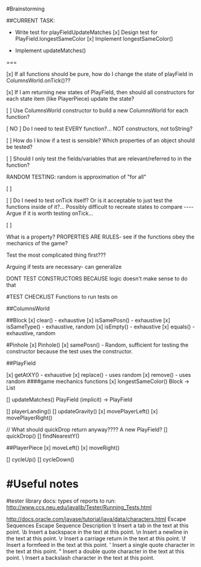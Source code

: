 
#Brainstorming

##CURRENT TASK:
- Write test for playFieldUpdateMatches
[x] Design test for PlayField.longestSameColor
[x] Implement longestSameColor()

- Implement updateMatches()

===

[x] If all functions should be pure, how do I change the state of playField in ColumnsWorld.onTick()??

[x] If I am returning new states of PlayField, then should all constructors for each state item (like PlayerPiece) update the state?

[ ] Use ColumnsWorld constructor to build a new ColumnsWorld for each function?

[ NO ] Do I need to test EVERY function?... NOT constructors, not toString?

[ ] How do I know if a test is sensible? Which properties of an object should be tested?

[ ] Should I only test the fields/variables that are relevant/referred to in the function?

RANDOM TESTING: random is approximation of "for all"

[ ]

[ ] Do I need to test onTick itself? Or is it acceptable to just test the functions inside of it?... Possibly difficult to recreate states to compare
---- Argue if it is worth testing onTick...

[ ]


What is a property?
PROPERTIES ARE RULES- see if the functions obey the mechanics of the game?

Test the most complicated thing first???

Arguing if tests are necessary-
can generalize

DONT TEST CONSTRUCTORS BECAUSE logic doesn't make sense to do that

#TEST CHECKLIST
Functions to run tests on

##ColumnsWorld

##Block
[x] clear() - exhaustive
[x] isSamePosn() - exhaustive
[x] isSameType() - exhaustive, random
[x] isEmpty() - exhaustive
[x] equals() - exhaustive, random

#Pinhole
[x] Pinhole()
[x] samePosn() - Random, sufficient for testing the constructor
because the test uses the constructor.

##PlayField

[x] getAtXY() - exhaustive
[x] replace() - uses random
[x] remove() - uses random
####game mechanics functions
[x] longestSameColor()
Block -> List<Block>

[] updateMatches()
PlayField (implicit) -> PlayField

[] playerLanding()
[] updateGravity()
[x] movePlayerLeft()
[x] movePlayerRight()


// What should quickDrop return anyway???? A new PlayField?
[] quickDrop()
[] findNearestY()

##PlayerPiece
[x] moveLeft()
[x] moveRight()

[] cycleUp()
[] cycleDown()

#Useful notes
===

#tester library docs:
types of reports to run:
http://www.ccs.neu.edu/javalib/Tester/Running_Tests.html




http://docs.oracle.com/javase/tutorial/java/data/characters.html
Escape Sequences
Escape Sequence Description
\t  Insert a tab in the text at this point.
\b  Insert a backspace in the text at this point.
\n  Insert a newline in the text at this point.
\r  Insert a carriage return in the text at this point.
\f  Insert a formfeed in the text at this point.
\'  Insert a single quote character in the text at this point.
\"  Insert a double quote character in the text at this point.
\\  Insert a backslash character in the text at this point.
